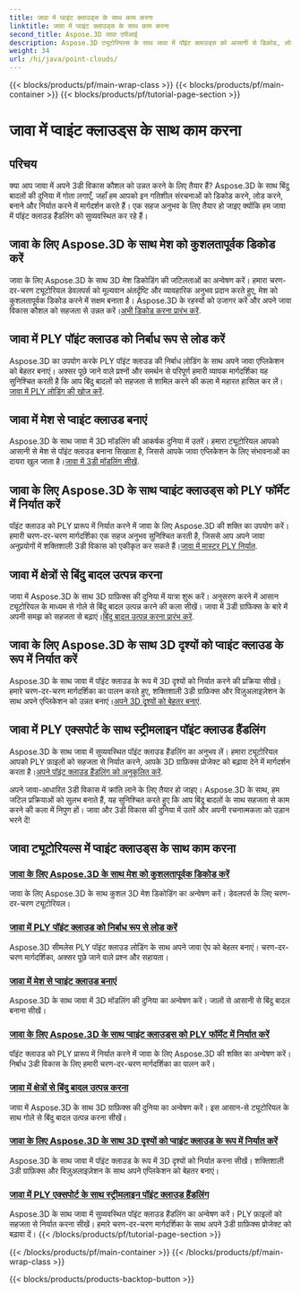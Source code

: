 ```yaml
---
title: जावा में प्वाइंट क्लाउड्स के साथ काम करना
linktitle: जावा में प्वाइंट क्लाउड्स के साथ काम करना
second_title: Aspose.3D जावा एपीआई
description: Aspose.3D ट्यूटोरियल्स के साथ जावा में पॉइंट क्लाउड्स को आसानी से डिकोड, लोड, क्रिएट, एक्सपोर्ट और स्ट्रीमलाइन करें। अपने 3डी विकास कौशल को चरण दर चरण बढ़ाएँ।
weight: 34
url: /hi/java/point-clouds/
---
```


{{< blocks/products/pf/main-wrap-class >}}
{{< blocks/products/pf/main-container >}}
{{< blocks/products/pf/tutorial-page-section >}}

# जावा में प्वाइंट क्लाउड्स के साथ काम करना


## परिचय

क्या आप जावा में अपने 3डी विकास कौशल को उन्नत करने के लिए तैयार हैं? Aspose.3D के साथ बिंदु बादलों की दुनिया में गोता लगाएँ, जहाँ हम आपको इन गतिशील संरचनाओं को डिकोड करने, लोड करने, बनाने और निर्यात करने में मार्गदर्शन करते हैं। एक सहज अनुभव के लिए तैयार हो जाइए क्योंकि हम जावा में पॉइंट क्लाउड हैंडलिंग को सुव्यवस्थित कर रहे हैं।

## जावा के लिए Aspose.3D के साथ मेश को कुशलतापूर्वक डिकोड करें
 जावा के लिए Aspose.3D के साथ 3D मेश डिकोडिंग की जटिलताओं का अन्वेषण करें। हमारा चरण-दर-चरण ट्यूटोरियल डेवलपर्स को मूल्यवान अंतर्दृष्टि और व्यावहारिक अनुभव प्रदान करते हुए, मेश को कुशलतापूर्वक डिकोड करने में सक्षम बनाता है। Aspose.3D के रहस्यों को उजागर करें और अपने जावा विकास कौशल को सहजता से उन्नत करें।[अभी डिकोड करना प्रारंभ करें](./decode-meshes-java/).

## जावा में PLY पॉइंट क्लाउड को निर्बाध रूप से लोड करें
 Aspose.3D का उपयोग करके PLY पॉइंट क्लाउड की निर्बाध लोडिंग के साथ अपने जावा एप्लिकेशन को बेहतर बनाएं। अक्सर पूछे जाने वाले प्रश्नों और समर्थन से परिपूर्ण हमारी व्यापक मार्गदर्शिका यह सुनिश्चित करती है कि आप बिंदु बादलों को सहजता से शामिल करने की कला में महारत हासिल कर लें।[जावा में PLY लोडिंग की खोज करें](./load-ply-point-clouds-java/).

## जावा में मेश से प्वाइंट क्लाउड बनाएं
Aspose.3D के साथ जावा में 3D मॉडलिंग की आकर्षक दुनिया में उतरें। हमारा ट्यूटोरियल आपको आसानी से मेश से पॉइंट क्लाउड बनाना सिखाता है, जिससे आपके जावा एप्लिकेशन के लिए संभावनाओं का दायरा खुल जाता है।[जावा में 3डी मॉडलिंग सीखें](./create-point-clouds-java/).

## जावा के लिए Aspose.3D के साथ प्वाइंट क्लाउड्स को PLY फॉर्मेट में निर्यात करें
 पॉइंट क्लाउड को PLY प्रारूप में निर्यात करने में जावा के लिए Aspose.3D की शक्ति का उपयोग करें। हमारी चरण-दर-चरण मार्गदर्शिका एक सहज अनुभव सुनिश्चित करती है, जिससे आप अपने जावा अनुप्रयोगों में शक्तिशाली 3डी विकास को एकीकृत कर सकते हैं।[जावा में मास्टर PLY निर्यात](./export-point-clouds-ply-java/).

## जावा में क्षेत्रों से बिंदु बादल उत्पन्न करना
 जावा में Aspose.3D के साथ 3D ग्राफ़िक्स की दुनिया में यात्रा शुरू करें। अनुसरण करने में आसान ट्यूटोरियल के माध्यम से गोले से बिंदु बादल उत्पन्न करने की कला सीखें। जावा में 3डी ग्राफिक्स के बारे में अपनी समझ को सहजता से बढ़ाएं।[बिंदु बादल उत्पन्न करना प्रारंभ करें](./generate-point-clouds-spheres-java/).

## जावा के लिए Aspose.3D के साथ 3D दृश्यों को प्वाइंट क्लाउड के रूप में निर्यात करें
Aspose.3D के साथ जावा में पॉइंट क्लाउड के रूप में 3D दृश्यों को निर्यात करने की प्रक्रिया सीखें। हमारे चरण-दर-चरण मार्गदर्शिका का पालन करते हुए, शक्तिशाली 3डी ग्राफ़िक्स और विज़ुअलाइज़ेशन के साथ अपने एप्लिकेशन को उन्नत बनाएं।[अपने 3D दृश्यों को बेहतर बनाएं](./export-3d-scenes-point-clouds-java/).

## जावा में PLY एक्सपोर्ट के साथ स्ट्रीमलाइन पॉइंट क्लाउड हैंडलिंग
 Aspose.3D के साथ जावा में सुव्यवस्थित पॉइंट क्लाउड हैंडलिंग का अनुभव लें। हमारा ट्यूटोरियल आपको PLY फ़ाइलों को सहजता से निर्यात करने, आपके 3D ग्राफ़िक्स प्रोजेक्ट को बढ़ावा देने में मार्गदर्शन करता है।[अपने पॉइंट क्लाउड हैंडलिंग को अनुकूलित करें](./ply-export-point-clouds-java/).

अपने जावा-आधारित 3डी विकास में क्रांति लाने के लिए तैयार हो जाइए। Aspose.3D के साथ, हम जटिल प्रक्रियाओं को सुलभ बनाते हैं, यह सुनिश्चित करते हुए कि आप बिंदु बादलों के साथ सहजता से काम करने की कला में निपुण हों। जावा और 3डी विकास की दुनिया में उतरें और अपनी रचनात्मकता को उड़ान भरने दें!
## जावा ट्यूटोरियल्स में प्वाइंट क्लाउड्स के साथ काम करना
### [जावा के लिए Aspose.3D के साथ मेश को कुशलतापूर्वक डिकोड करें](./decode-meshes-java/)
जावा के लिए Aspose.3D के साथ कुशल 3D मेश डिकोडिंग का अन्वेषण करें। डेवलपर्स के लिए चरण-दर-चरण ट्यूटोरियल।
### [जावा में PLY पॉइंट क्लाउड को निर्बाध रूप से लोड करें](./load-ply-point-clouds-java/)
Aspose.3D सीमलेस PLY पॉइंट क्लाउड लोडिंग के साथ अपने जावा ऐप को बेहतर बनाएं। चरण-दर-चरण मार्गदर्शिका, अक्सर पूछे जाने वाले प्रश्न और सहायता।
### [जावा में मेश से प्वाइंट क्लाउड बनाएं](./create-point-clouds-java/)
Aspose.3D के साथ जावा में 3D मॉडलिंग की दुनिया का अन्वेषण करें। जालों से आसानी से बिंदु बादल बनाना सीखें।
### [जावा के लिए Aspose.3D के साथ प्वाइंट क्लाउड्स को PLY फॉर्मेट में निर्यात करें](./export-point-clouds-ply-java/)
पॉइंट क्लाउड को PLY प्रारूप में निर्यात करने में जावा के लिए Aspose.3D की शक्ति का अन्वेषण करें। निर्बाध 3डी विकास के लिए हमारी चरण-दर-चरण मार्गदर्शिका का पालन करें।
### [जावा में क्षेत्रों से बिंदु बादल उत्पन्न करना](./generate-point-clouds-spheres-java/)
जावा में Aspose.3D के साथ 3D ग्राफ़िक्स की दुनिया का अन्वेषण करें। इस आसान-से ट्यूटोरियल के साथ गोले से बिंदु बादल उत्पन्न करना सीखें।
### [जावा के लिए Aspose.3D के साथ 3D दृश्यों को प्वाइंट क्लाउड के रूप में निर्यात करें](./export-3d-scenes-point-clouds-java/)
Aspose.3D के साथ जावा में पॉइंट क्लाउड के रूप में 3D दृश्यों को निर्यात करना सीखें। शक्तिशाली 3डी ग्राफ़िक्स और विज़ुअलाइज़ेशन के साथ अपने एप्लिकेशन को बेहतर बनाएं।
### [जावा में PLY एक्सपोर्ट के साथ स्ट्रीमलाइन पॉइंट क्लाउड हैंडलिंग](./ply-export-point-clouds-java/)
Aspose.3D के साथ जावा में सुव्यवस्थित पॉइंट क्लाउड हैंडलिंग का अन्वेषण करें। PLY फ़ाइलों को सहजता से निर्यात करना सीखें। हमारे चरण-दर-चरण मार्गदर्शिका के साथ अपने 3डी ग्राफ़िक्स प्रोजेक्ट को बढ़ावा दें।
{{< /blocks/products/pf/tutorial-page-section >}}

{{< /blocks/products/pf/main-container >}}
{{< /blocks/products/pf/main-wrap-class >}}

{{< blocks/products/products-backtop-button >}}
